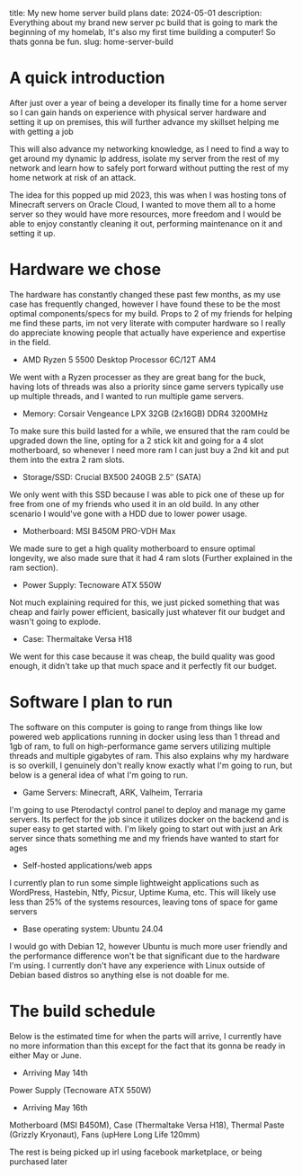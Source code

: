 title: My new home server build plans
date: 2024-05-01
description: Everything about my brand new server pc build that is going to mark the beginning of my homelab, It's also my first time building a computer! So thats gonna be fun.
slug: home-server-build

# A quick introduction
After just over a year of being a developer its finally time for a home server so I can gain hands on experience with physical server hardware and setting it up on premises, this will further advance my skillset helping me with getting a job

This will also advance my networking knowledge, as I need to find a way to get around my dynamic Ip address, isolate my server from the rest of my network and learn how to safely port forward without putting the rest of my home network at risk of an attack.

The idea for this popped up mid 2023, this was when I was hosting tons of Minecraft servers on Oracle Cloud, I wanted to move them all to a home server so they would have more resources, more freedom and I would be able to enjoy constantly cleaning it out, performing maintenance on it and setting it up.


# Hardware we chose
The hardware has constantly changed these past few months, as my use case has frequently changed, however I have found these to be the most optimal components/specs for my build. Props to 2 of my friends for helping me find these parts, im not very literate with computer hardware so I really do appreciate knowing people that actually have experience and expertise in the field.

- AMD Ryzen 5 5500 Desktop Processor 6C/12T AM4

We went with a Ryzen processer as they are great bang for the buck, having lots of threads was also a priority since game servers typically use up multiple threads, and I wanted to run multiple game servers.

- Memory: Corsair Vengeance LPX 32GB (2x16GB) DDR4 3200MHz

To make sure this build lasted for a while, we ensured that the ram could be upgraded down the line, opting for a 2 stick kit and going for a 4 slot motherboard, so whenever I need more ram I can just buy a 2nd kit and put them into the extra 2 ram slots.

- Storage/SSD: Crucial BX500 240GB 2.5″ (SATA)

We only went with this SSD because I was able to pick one of these up for free from one of my friends who used it in an old build. In any other scenario I would've gone with a HDD due to lower power usage.

- Motherboard: MSI B450M PRO-VDH Max

We made sure to get a high quality motherboard to ensure optimal longevity, we also made sure that it had 4 ram slots (Further explained in the ram section).

- Power Supply: Tecnoware ATX 550W

Not much explaining required for this, we just picked something that was cheap and fairly power efficient, basically just whatever fit our budget and wasn't going to explode.

- Case: Thermaltake Versa H18

We went for this case because it was cheap, the build quality was good enough, it didn't take up that much space and it perfectly fit our budget.


# Software I plan to run
The software on this computer is going to range from things like low powered web applications running in docker using less than 1 thread and 1gb of ram, to full on high-performance game servers utilizing multiple threads and multiple gigabytes of ram. This also explains why my hardware is so overkill, I genuinely don't really know exactly what I'm going to run, but below is a general idea of what I'm going to run.

- Game Servers: Minecraft, ARK, Valheim, Terraria 

I'm going to use Pterodactyl control panel to deploy and manage my game servers. Its perfect for the job since it utilizes docker on the backend and is super easy to get started with. I'm likely going to start out with just an Ark server since thats something me and my friends have wanted to start for ages

- Self-hosted applications/web apps

I currently plan to run some simple lightweight applications such as WordPress, Hastebin, Ntfy, Picsur, Uptime Kuma, etc. This will likely use less than 25% of the systems resources, leaving tons of space for game servers

- Base operating system: Ubuntu 24.04

I would go with Debian 12, however Ubuntu is much more user friendly and the performance difference won't be that significant due to the hardware I'm using. I currently don't have any experience with Linux outside of Debian based distros so anything else is not doable for me.


# The build schedule

Below is the estimated time for when the parts will arrive, I currently have no more information than this except for the fact that its gonna be ready in either May or June.

- Arriving May 14th

Power Supply (Tecnoware ATX 550W)

- Arriving May 16th

Motherboard (MSI B450M), Case (Thermaltake Versa H18), Thermal Paste (Grizzly Kryonaut), Fans (upHere Long Life 120mm)

The rest is being picked up irl using facebook marketplace, or being purchased later